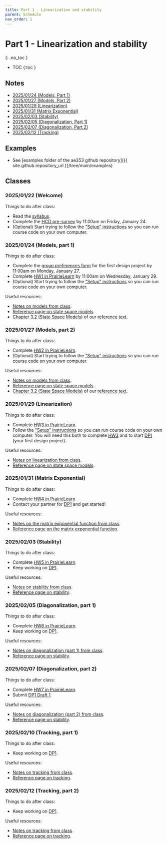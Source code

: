 ```yaml
---
title: Part 1 - Linearization and stability
parent: Schedule
nav_order: 1
---
```


# Part 1 - Linearization and stability
{: .no_toc }

- TOC
{:toc }

## Notes

* [2025/01/24 (Models, Part 1)](../notes/20250124-models-part1.pdf)
* [2025/01/27 (Models, Part 2)](../notes/20250127-models-part2.pdf)
* [2025/01/29 (Linearization)](../notes/20250129-linearization.pdf)
* [2025/01/31 (Matrix Exponential)](../notes/20250131-matrix-exponential.pdf)
* [2025/02/03 (Stability)](../notes/20250203-stability.pdf)
* [2025/02/05 (Diagonalization, Part 1)](../notes/20250205-diagonalization-part1.pdf)
* [2025/02/07 (Diagonalization, Part 2)](../notes/20250207-diagonalization-part2.pdf)
* [2025/02/12 (Tracking)](../notes/20250212-tracking.pdf)

## Examples

* See [examples folder of the ae353 github repository]({{ site.github.repository_url }}/tree/main/examples)

## Classes

### 2025/01/22 (Welcome)

Things to do after class:
* Read the [syllabus](..).
* Complete the [HCD pre-survey](https://go.aerospace.illinois.edu/AE353-Sp25-HCD-Survey-Pre) by 11:00am on Friday, January 24.
* (Optional) Start trying to follow the ["Setup" instructions](../setup) so you can run course code on your own computer.

### 2025/01/24 (Models, part 1)

Things to do after class:
* Complete the [group preferences form](https://forms.illinois.edu/sec/1443554131) for the first design project by 11:00am on Monday, January 27.
* Complete [HW1 in PrairieLearn](https://us.prairielearn.com/pl/course_instance/176602/assessment/2503751) by 11:00am on Wednesday, January 29.
* (Optional) Start trying to follow the ["Setup" instructions](../setup) so you can run course code on your own computer.

Useful resources:
* [Notes on models from class](../notes/20250124-models-part1.pdf).
* [Reference page on state space models](../reference/state-space-models).
* [Chapter 3.2 (State Space Models)](https://fbswiki.org/wiki/index.php/System_Modeling) of our [reference text](https://fbswiki.org/wiki/index.php/Feedback_Systems:_An_Introduction_for_Scientists_and_Engineers).

### 2025/01/27 (Models, part 2)

Things to do after class:
* Complete [HW2 in PrairieLearn](https://us.prairielearn.com/pl/course_instance/176602/assessment/2503752).
* (Optional) Start trying to follow the ["Setup" instructions](../setup) so you can run course code on your own computer.

Useful resources:
* [Notes on models from class](../notes/20250127-models-part2.pdf).
* [Reference page on state space models](../reference/state-space-models).
* [Chapter 3.2 (State Space Models)](https://fbswiki.org/wiki/index.php/System_Modeling) of our [reference text](https://fbswiki.org/wiki/index.php/Feedback_Systems:_An_Introduction_for_Scientists_and_Engineers).

### 2025/01/29 (Linearization)

Things to do after class:
* Complete [HW3 in PrairieLearn](https://us.prairielearn.com/pl/course_instance/176602/assessment/2503753).
* Follow the ["Setup" instructions](../setup) so you can run course code on your own computer. You will need this both to complete [HW3]((https://us.prairielearn.com/pl/course_instance/176602/assessment/2503753)) and to start [DP1](../projects/01-catbot) (your first design project).

Useful resources:
* [Notes on linearization from class](../notes/20250129-linearization.pdf).
* [Reference page on state space models](../reference/state-space-models).

### 2025/01/31 (Matrix Exponential)

Things to do after class:
* Complete [HW4 in PrairieLearn](https://us.prairielearn.com/pl/course_instance/176602/assessment/2503754).
* Contact your partner for [DP1](../projects/01-catbot) and get started!

Useful resources:
* [Notes on the matrix exponential function from class](../notes/20250131-matrix-exponential.pdf).
* [Reference page on the matrix exponential function](../reference/matrix-exponential).

### 2025/02/03 (Stability)

Things to do after class:
* Complete [HW5 in PrairieLearn](https://us.prairielearn.com/pl/course_instance/176602/assessment/2503755).
* Keep working on [DP1](../projects/01-catbot).

Useful resources:
* [Notes on stability from class](../notes/20250203-stability.pdf).
* [Reference page on stability](../reference/stability).

### 2025/02/05 (Diagonalization, part 1)

Things to do after class:
* Complete [HW6 in PrairieLearn](https://us.prairielearn.com/pl/course_instance/176602/assessment/2503757).
* Keep working on [DP1](../projects/01-catbot).

Useful resources:
* [Notes on diagonalization (part 1) from class](../notes/20250205-diagonalization-part1.pdf).
* [Reference page on stability](../reference/stability).

### 2025/02/07 (Diagonalization, part 2)

Things to do after class:
* Complete [HW7 in PrairieLearn](https://us.prairielearn.com/pl/course_instance/176602/assessment/2503757).
* Submit [DP1 Draft 1](../projects/01-catbot#draft-report-with-theory-by-1159pm-on-friday-february-7-first-draft).

Useful resources:
* [Notes on diagonalization (part 2) from class](../notes/20250207-diagonalization-part2.pdf).
* [Reference page on stability](../reference/stability).

### 2025/02/10 (Tracking, part 1)

Things to do after class:
* Keep working on [DP1](../projects/01-catbot).

Useful resources:
* [Notes on tracking from class](../notes/20250212-tracking.pdf).
* [Reference page on tracking](../reference/tracking).

### 2025/02/12 (Tracking, part 2)

Things to do after class:
* Keep working on [DP1](../projects/01-catbot).

Useful resources:
* [Notes on tracking from class](../notes/20250212-tracking.pdf).
* [Reference page on tracking](../reference/tracking).